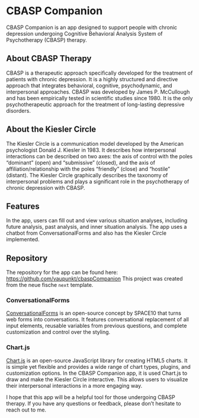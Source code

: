 # CBASP Companion

CBASP Companion is an app designed to support people with chronic depression undergoing Cognitive Behavioral Analysis System of Psychotherapy (CBASP) therapy.

## About CBASP Therapy

CBASP is a therapeutic approach specifically developed for the treatment of patients with chronic depression. It is a highly structured and directive approach that integrates behavioral, cognitive, psychodynamic, and interpersonal approaches. CBASP was developed by James P. McCullough and has been empirically tested in scientific studies since 1980. It is the only psychotherapeutic approach for the treatment of long-lasting depressive disorders.

## About the Kiesler Circle

The Kiesler Circle is a communication model developed by the American psychologist Donald J. Kiesler in 1983. It describes how interpersonal interactions can be described on two axes: the axis of control with the poles “dominant” (open) and “submissive” (closed), and the axis of affiliation/relationship with the poles “friendly” (close) and “hostile” (distant). The Kiesler Circle graphically describes the taxonomy of interpersonal problems and plays a significant role in the psychotherapy of chronic depression with CBASP.

## Features

In the app, users can fill out and view various situation analyses, including future analysis, past analysis, and inner situation analysis. The app uses a chatbot from ConversationalForms and also has the Kiesler Circle implemented.

## Repository

The repository for the app can be found here: https://github.com/vaupunkt/cbaspCompanion
This project was created from the neue fische `next` template.

### ConversationalForms

[ConversationalForms](https://space10.com/project/conversational-form/) is an open-source concept by SPACE10 that turns web forms into conversations. It features conversational replacement of all input elements, reusable variables from previous questions, and complete customization and control over the styling.

### Chart.js

[Chart.js](https://www.chartjs.org/) is an open-source JavaScript library for creating HTML5 charts. It is simple yet flexible and provides a wide range of chart types, plugins, and customization options. In the CBASP Companion app, it is used Chart.js to draw and make the Kiesler Circle interactive. This allows users to visualize their interpersonal interactions in a more engaging way.

I hope that this app will be a helpful tool for those undergoing CBASP therapy. If you have any questions or feedback, please don’t hesitate to reach out to me.
